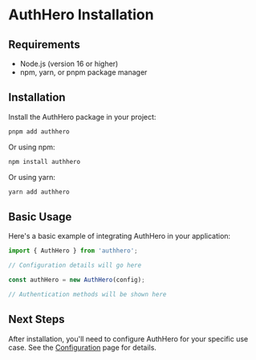 # AuthHero Installation

## Requirements

- Node.js (version 16 or higher)
- npm, yarn, or pnpm package manager

## Installation

Install the AuthHero package in your project:

```bash
pnpm add authhero
```

Or using npm:

```bash
npm install authhero
```

Or using yarn:

```bash
yarn add authhero
```

## Basic Usage

Here's a basic example of integrating AuthHero in your application:

```typescript
import { AuthHero } from 'authhero';

// Configuration details will go here

const authHero = new AuthHero(config);

// Authentication methods will be shown here
```

## Next Steps

After installation, you'll need to configure AuthHero for your specific use case. See the [Configuration](configuration.md) page for details.